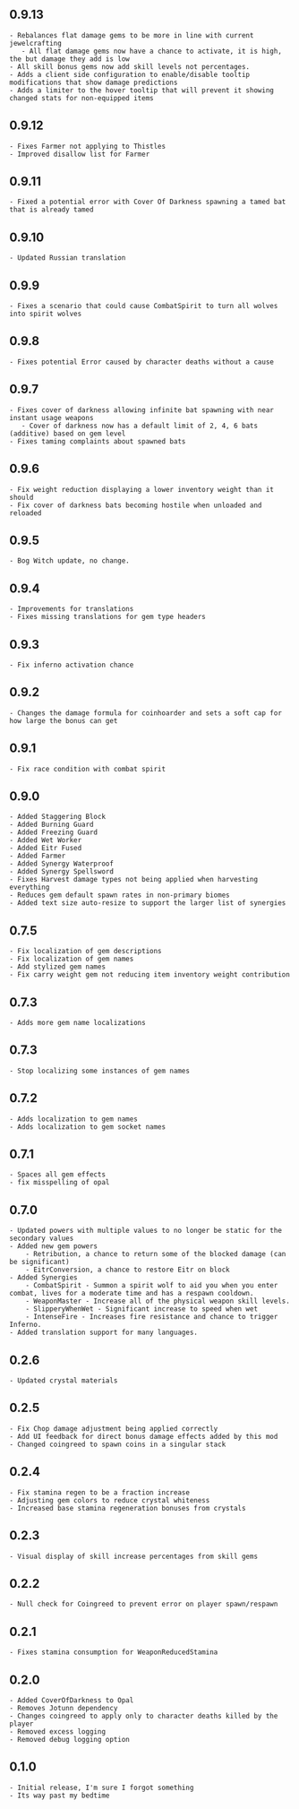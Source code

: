  **0.9.13**
 ---
 ```
 - Rebalances flat damage gems to be more in line with current jewelcrafting
	- All flat damage gems now have a chance to activate, it is high, the but damage they add is low
 - All skill bonus gems now add skill levels not percentages.
 - Adds a client side configuration to enable/disable tooltip modifications that show damage predictions
 - Adds a limiter to the hover tooltip that will prevent it showing changed stats for non-equipped items
 ``` 

 **0.9.12**
 ---
 ```
 - Fixes Farmer not applying to Thistles
 - Improved disallow list for Farmer
 ``` 

 **0.9.11**
 ---
 ```
 - Fixed a potential error with Cover Of Darkness spawning a tamed bat that is already tamed
 ``` 

 **0.9.10**
 ---
 ```
 - Updated Russian translation
 ``` 

 **0.9.9**
 ---
 ```
 - Fixes a scenario that could cause CombatSpirit to turn all wolves into spirit wolves
 ```

 **0.9.8**
 ---
 ```
 - Fixes potential Error caused by character deaths without a cause
 ```

 **0.9.7**
 ---
 ```
 - Fixes cover of darkness allowing infinite bat spawning with near instant usage weapons
	- Cover of darkness now has a default limit of 2, 4, 6 bats (additive) based on gem level
 - Fixes taming complaints about spawned bats
 ```

 **0.9.6**
 ---
 ```
 - Fix weight reduction displaying a lower inventory weight than it should
 - Fix cover of darkness bats becoming hostile when unloaded and reloaded
 ```

 **0.9.5**
 ---
 ```
 - Bog Witch update, no change.
 ```

 **0.9.4**
 ---
 ```
 - Improvements for translations
 - Fixes missing translations for gem type headers
 ```

 **0.9.3**
 ---
 ```
 - Fix inferno activation chance
 ```

 **0.9.2**
 ---
 ```
 - Changes the damage formula for coinhoarder and sets a soft cap for how large the bonus can get
 ```

 **0.9.1**
 ---
 ```
 - Fix race condition with combat spirit
 ```

 **0.9.0**
 ---
 ```
 - Added Staggering Block
 - Added Burning Guard
 - Added Freezing Guard
 - Added Wet Worker
 - Added Eitr Fused
 - Added Farmer
 - Added Synergy Waterproof
 - Added Synergy Spellsword
 - Fixes Harvest damage types not being applied when harvesting everything
 - Reduces gem default spawn rates in non-primary biomes
 - Added text size auto-resize to support the larger list of synergies
 ```

 **0.7.5**
 ---
 ```
 - Fix localization of gem descriptions
 - Fix localization of gem names
 - Add stylized gem names
 - Fix carry weight gem not reducing item inventory weight contribution
 ```

  **0.7.3**
 ---
 ```
- Adds more gem name localizations
 ```

  **0.7.3**
 ---
 ```
 - Stop localizing some instances of gem names
 ```


 **0.7.2**
 ---
 ```
 - Adds localization to gem names
 - Adds localization to gem socket names
 ```

 **0.7.1**
 ---
 ```
 - Spaces all gem effects
 - fix misspelling of opal
 ```

 **0.7.0**
---
```
- Updated powers with multiple values to no longer be static for the secondary values
- Added new gem powers
	- Retribution, a chance to return some of the blocked damage (can be significant)
	- EitrConversion, a chance to restore Eitr on block
- Added Synergies
	- CombatSpirit - Summon a spirit wolf to aid you when you enter combat, lives for a moderate time and has a respawn cooldown.
	- WeaponMaster - Increase all of the physical weapon skill levels.
	- SlipperyWhenWet - Significant increase to speed when wet
	- IntenseFire - Increases fire resistance and chance to trigger Inferno.
- Added translation support for many languages.
```

 **0.2.6**
---
```
- Updated crystal materials
```

 **0.2.5**
---
```
- Fix Chop damage adjustment being applied correctly
- Add UI feedback for direct bonus damage effects added by this mod
- Changed coingreed to spawn coins in a singular stack
```

 **0.2.4**
---
```
- Fix stamina regen to be a fraction increase
- Adjusting gem colors to reduce crystal whiteness
- Increased base stamina regeneration bonuses from crystals
```

 **0.2.3**
---
```
- Visual display of skill increase percentages from skill gems
```

 **0.2.2**
---
```
- Null check for Coingreed to prevent error on player spawn/respawn
```

 **0.2.1**
---
```
- Fixes stamina consumption for WeaponReducedStamina
```

 **0.2.0**
---
```
- Added CoverOfDarkness to Opal
- Removes Jotunn dependency
- Changes coingreed to apply only to character deaths killed by the player
- Removed excess logging
- Removed debug logging option
```

 **0.1.0**
---
```
- Initial release, I'm sure I forgot something
- Its way past my bedtime
```